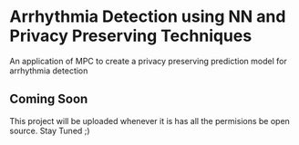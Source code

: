 # Arrhythmia Detection using NN and Privacy Preserving Techniques
An application of MPC to create a privacy preserving prediction model for arrhythmia detection
## Coming Soon
This project will be uploaded whenever it is has all the permisions be open source.
Stay Tuned ;)
